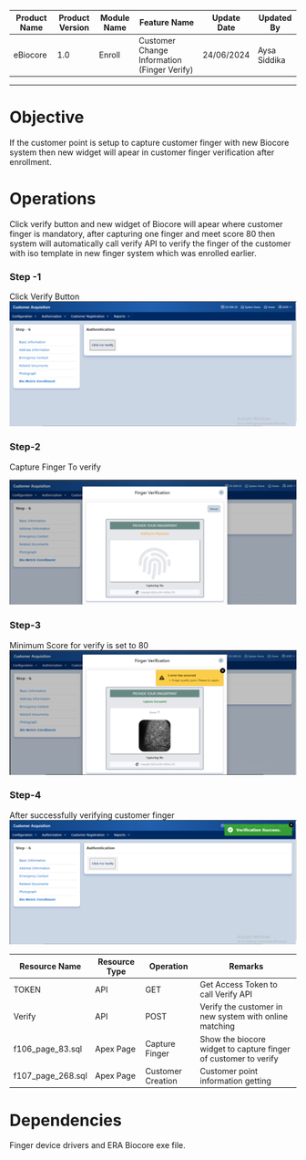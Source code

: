 
| Product Name | Product Version | Module Name | Feature Name | Update Date | Updated By
|---|---|---|---|---|---|
| eBiocore | 1.0 | Enroll | Customer Change Information (Finger Verify) | 24/06/2024 | Aysa Siddika

***

# Objective
If the customer point is setup to capture customer finger with new Biocore system then new widget will apear in customer finger verification after enrollment.

# Operations
Click verify button and new widget of Biocore will apear where customer finger is mandatory, after capturing one finger and meet score 80 then system will automatically call verify API to verify the finger of the customer with iso template in new finger system which was enrolled earlier.

### Step -1
Click Verify Button
![Click Enroll Button](images/ChangeV1.png)
### Step-2
Capture Finger To verify

![Capture Finger](images/ChangeV2.png)
### Step-3
Minimum Score for verify is set to 80
![After successfully enrolling customer finger](images/ChangeV3.png)
### Step-4
After successfully verifying customer finger
![After successfully enrolling customer finger](images/ChangeV4.png)


| Resource Name | Resource Type | Operation | Remarks | 
|---|---|---|---|
| TOKEN | API | GET | Get Access Token to call Verify API
| Verify | API | POST | Verify the customer in new system with online matching
| f106_page_83.sql | Apex Page | Capture Finger | Show the biocore widget to capture finger of customer to verify
|f107_page_268.sql|Apex Page | Customer Creation | Customer point information getting
# Dependencies
Finger device drivers and ERA Biocore exe file.
